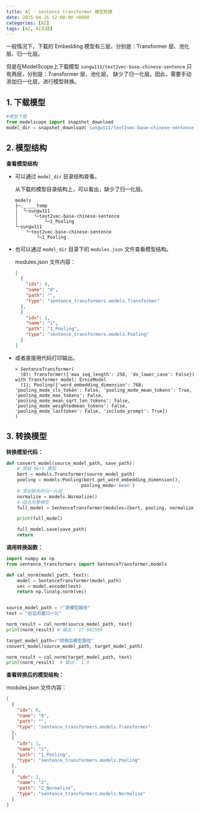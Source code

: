 ```yaml
---
title: AI - sentence transformer 模型转换
date: 2025-04-16 12:00:00 +0800
categories: [AI]
tags: [AI, AI实践]
---
```



一般情况下，下载的 Embedding 模型有三层，分别是：Transformer 层、池化层、归一化层。

但是在ModelScope上下载模型 `sungw111/text2vec-base-chinese-sentence` 只有两层，分别是：Transformer 层、池化层。
缺少了归一化层。因此，需要手动添加归一化层，进行模型转换。


## 1. 下载模型

```python
#模型下载
from modelscope import snapshot_download
model_dir = snapshot_download('sungw111/text2vec-base-chinese-sentence', cache_dir="./models/")
```

## 2. 模型结构

**查看模型结构**

- 可以通过 `model_dir` 目录结构查看。

    从下载的模型目录结构上，可以看出，缺少了归一化层。

  ```plain
  models
  ├─._____temp
  │  └─sungw111
  │      └─text2vec-base-chinese-sentence
  │          └─1_Pooling
  └─sungw111
      └─text2vec-base-chinese-sentence
          └─1_Pooling

  ```

- 也可以通过 `model_dir` 目录下的 `modules.json` 文件查看模型结构。

    modules.json 文件内容：
    ```json
    [
      {
        "idx": 0,
        "name": "0",
        "path": "",
        "type": "sentence_transformers.models.Transformer"
      },
      {
        "idx": 1,
        "name": "1",
        "path": "1_Pooling",
        "type": "sentence_transformers.models.Pooling"
      }
    ]
    ```

- 或者直接用代码打印输出。


  ```plain
  > SentenceTransformer(
    (0): Transformer({'max_seq_length': 256, 'do_lower_case': False}) with Transformer model: ErnieModel
    (1): Pooling({'word_embedding_dimension': 768, 'pooling_mode_cls_token': False, 'pooling_mode_mean_tokens': True, 'pooling_mode_max_tokens': False, 'pooling_mode_mean_sqrt_len_tokens': False, 'pooling_mode_weightedmean_tokens': False, 'pooling_mode_lasttoken': False, 'include_prompt': True})
  )
  ```

## 3. 转换模型

  **转换模型代码：**

```python
def convert_model(source_model_path, save_path):
    # 原始 Bert 模型
    bert = models.Transformer(source_model_path)
    pooling = models.Pooling(bert.get_word_embedding_dimension(),
                            pooling_mode='mean')
    # 添加缺失的归一化层
    normalize = models.Normalize()
    # 组合完整模型
    full_model = SentenceTransformer(modules=[bert, pooling, normalize])

    print(full_model)

    full_model.save(save_path)
    return

```

  **调用转换函数：**
``` python
import numpy as np
from sentence_transformers import SentenceTransformer,models

def cal_norm(model_path, text):
    model = SentenceTransformer(model_path)
    vec = model.encode(text)
    return np.linalg.norm(vec)


source_model_path = r"源模型路径"
text = "验证向量归一化"

norm_result = cal_norm(source_model_path, text)
print(norm_result) # 输出： 17.602589

target_model_path=r"转换后模型路径"
convert_model(source_model_path, target_model_path)

norm_result = cal_norm(target_model_path, text)
print(norm_result)  # 输出： 1.0

```

**查看转换后的模型结构：**

  modules.json 文件内容：
```json
[
  {
    "idx": 0,
    "name": "0",
    "path": "",
    "type": "sentence_transformers.models.Transformer"
  },
  {
    "idx": 1,
    "name": "1",
    "path": "1_Pooling",
    "type": "sentence_transformers.models.Pooling"
  },
  {
    "idx": 2,
    "name": "2",
    "path": "2_Normalize",
    "type": "sentence_transformers.models.Normalize"
  }
]
```
